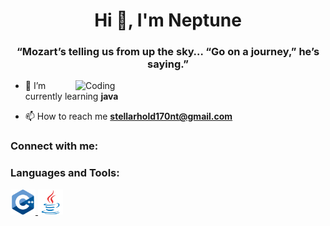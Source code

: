 <h1 align="center">Hi 👋, I'm Neptune</h1>
<h3 align="center">“Mozart’s telling us from up the sky… “Go on a journey,” he’s saying.”</h3>
<img align="right" alt="Coding" width="400" src="[https://giffiles.alphacoders.com/116/11664.gif](https://media.tenor.com/1hdsn62I4tkAAAAM/turtle-cute.gif)">

- 🌱 I’m currently learning **java**

- 📫 How to reach me **stellarhold170nt@gmail.com**

<h3 align="left">Connect with me:</h3>
<p align="left">
</p>

<h3 align="left">Languages and Tools:</h3>
<p align="left"> <a href="https://www.w3schools.com/cpp/" target="_blank" rel="noreferrer"> <img src="https://raw.githubusercontent.com/devicons/devicon/master/icons/cplusplus/cplusplus-original.svg" alt="cplusplus" width="40" height="40"/> </a> <a href="https://www.java.com" target="_blank" rel="noreferrer"> <img src="https://raw.githubusercontent.com/devicons/devicon/master/icons/java/java-original.svg" alt="java" width="40" height="40"/> </a> </p>
